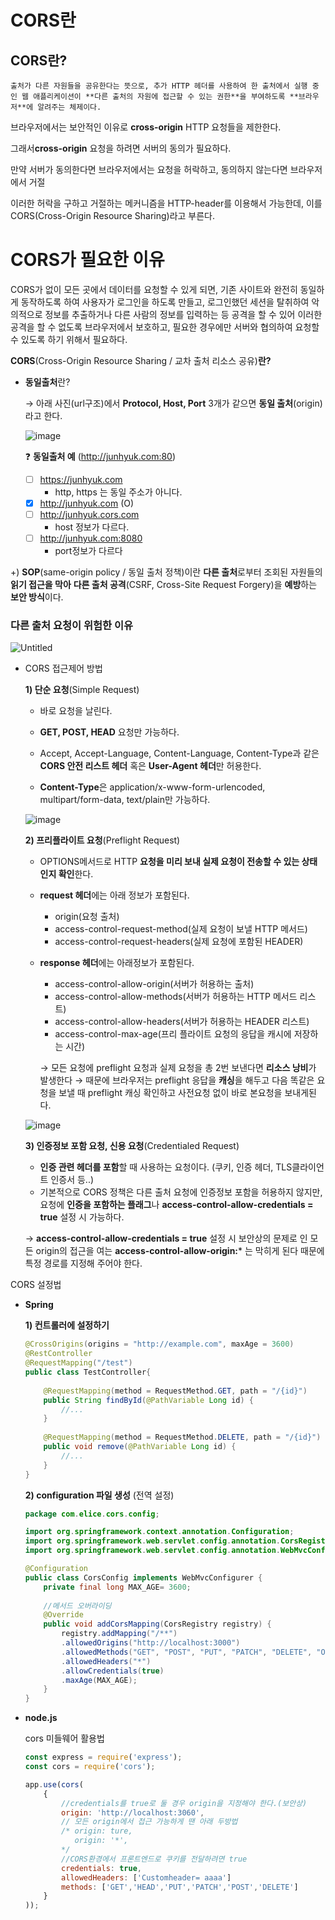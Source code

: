 # CORS란
## CORS란?
    출처가 다른 자원들을 공유한다는 뜻으로, 추가 HTTP 헤더를 사용하여 한 출처에서 실행 중인 웹 애플리케이션이 **다른 출처의 자원에 접근할 수 있는 권한**을 부여하도록 **브라우저**에 알려주는 체제이다.

브라우저에서는 보안적인 이유로 **cross-origin** HTTP 요청들을 제한한다. 

그래서**cross-origin** 요청을 하려면 서버의 동의가 필요하다. 

만약 서버가 동의한다면 브라우저에서는 요청을 허락하고, 동의하지 않는다면 브라우저에서 거절

이러한 허락을 구하고 거절하는 메커니즘을 HTTP-header를 이용해서 가능한데, 이를 CORS(Cross-Origin Resource Sharing)라고 부른다.

# **CORS가 필요한 이유**

CORS가 없이 모든 곳에서 데이터를 요청할 수 있게 되면, 기존 사이트와 완전히 동일하게 동작하도록 하여 사용자가 로그인을 하도록 만들고, 로그인했던 세션을 탈취하여 악의적으로 정보를 추출하거나 다른 사람의 정보를 입력하는 등 공격을 할 수 있어 이러한 공격을 할 수 없도록 브라우저에서 보호하고, 필요한 경우에만 서버와 협의하여 요청할 수 있도록 하기 위해서 필요하다.

**CORS**(Cross-Origin Resource Sharing / 교차 출처 리소스 공유)**란?**

- **동일출처**란?
    
    → 아래 사진(url구조)에서 **Protocol, Host, Port** 3개가 같으면 **동일 출처**(origin)라고 한다.
    
    ![image](https://www.notion.so/image/https%3A%2F%2Fprod-files-secure.s3.us-west-2.amazonaws.com%2F552fe0dc-fdb3-4c62-979e-df2a2e235613%2Fdb32427f-0a44-492d-8815-cfcf28b27d26%2FUntitled.png?table=block&id=700681a2-0d7d-4706-b826-5f05073717d6&spaceId=552fe0dc-fdb3-4c62-979e-df2a2e235613&width=2000&userId=a09a1ca3-4214-4905-a7a2-172e60f8cd39&cache=v2)
    
    ❓ **동일출처 예** (http://junhyuk.com:80)
    
    - [ ]  https://junhyuk.com
        - http, https 는 동일 주소가 아니다.
    - [x]  http://junhyuk.com (O)
    - [ ]  http://junhyuk.cors.com
        - host 정보가 다르다.
    - [ ]  http://junhyuk.com:8080
        - port정보가 다르다

+) **SOP**(same-origin policy / 동일 출처 정책)이란 **다른 출처**로부터 조회된 자원들의 **읽기 접근을 막아** **다른 출처 공격**(CSRF, Cross-Site Request Forgery)을 **예방**하는 **보안 방식**이다.

### 다른 출처 요청이 위험한 이유

![Untitled](https://www.notion.so/image/https%3A%2F%2Fprod-files-secure.s3.us-west-2.amazonaws.com%2F552fe0dc-fdb3-4c62-979e-df2a2e235613%2F5e092d31-7da6-4718-9445-f093f3b084ae%2FUntitled.png?table=block&id=e2efe1ff-453e-4fff-861a-070b8a68ed40&spaceId=552fe0dc-fdb3-4c62-979e-df2a2e235613&width=2000&userId=a09a1ca3-4214-4905-a7a2-172e60f8cd39&cache=v2)

    
- CORS 접근제어 방법
    
    **1) 단순 요청**(Simple Request)
    
    - 바로 요청을 날린다.
    
    - **GET, POST, HEAD** 요청만 가능하다.
    
    - Accept, Accept-Language, Content-Language, Content-Type과 같은 **CORS 안전 리스트 헤더** 혹은 **User-Agent 헤더**만 허용한다.
    
    - **Content-Type**은 application/x-www-form-urlencoded, multipart/form-data, text/plain만 가능하다.
    
    ![image](https://www.notion.so/image/https%3A%2F%2Fprod-files-secure.s3.us-west-2.amazonaws.com%2F552fe0dc-fdb3-4c62-979e-df2a2e235613%2F3d821d0a-1aaf-4beb-a496-600da67723a7%2FUntitled.png?table=block&id=d99539b8-715a-473e-b9ed-64369a3b3da2&spaceId=552fe0dc-fdb3-4c62-979e-df2a2e235613&width=2000&userId=a09a1ca3-4214-4905-a7a2-172e60f8cd39&cache=v2)

    
    **2) 프리플라이트 요청**(Preflight Request)
    
    - OPTIONS메서드로 HTTP **요청을 미리 보내 실제 요청이 전송할 수 있는 상태인지 확인**한다.
    - **request 헤더**에는 아래 정보가 포함된다.
        - origin(요청 출처)
        - access-control-request-method(실제 요청이 보낼 HTTP 메서드)
        - access-control-request-headers(실제 요청에 포함된 HEADER)
    - **response 헤더**에는 아래정보가 포함된다.
        - access-control-allow-origin(서버가 허용하는 출처)
        - access-control-allow-methods(서버가 허용하는 HTTP 메서드 리스트)
        - access-control-allow-headers(서버가 허용하는 HEADER 리스트)
        - access-control-max-age(프리 플라이트 요청의 응답을 캐시에 저장하는 시간)
        
        → 모든 요청에 preflight 요청과 실제 요청을 총 2번 보낸다면 **리소스 낭비**가 발생한다 → 때문에 브라우저는 preflight 응답을 **캐싱**을 해두고 다음 똑같은 요청을 보낼 때 preflight 캐싱 확인하고 사전요청 없이 바로 본요청을 보내게된다.
        
    
    ![image](https://www.notion.so/image/https%3A%2F%2Fprod-files-secure.s3.us-west-2.amazonaws.com%2F552fe0dc-fdb3-4c62-979e-df2a2e235613%2F14034af6-d214-4887-b4fa-5d84be55c517%2FUntitled.png?table=block&id=7562f0d2-c6ae-4596-a516-2b2c60d8c3de&spaceId=552fe0dc-fdb3-4c62-979e-df2a2e235613&width=2000&userId=a09a1ca3-4214-4905-a7a2-172e60f8cd39&cache=v2)
    
    **3) 인증정보 포함 요청, 신용 요청**(Credentialed Request)
    
    - **인증 관련 헤더를 포함**할 때 사용하는 요청이다. (쿠키, 인증 헤더, TLS클라이언트 인증서 등..)
    - 기본적으로 CORS 정책은 다른 출처 요청에 인증정보 포함을 허용하지 않지만, 요청에 **인증을 포함하는 플래그**나 **access-control-allow-credentials = true** 설정 시 가능하다.
    
    → **access-control-allow-credentials = true** 설정 시 보안상의 문제로 인 모든 origin의 접근을 여는 **access-control-allow-origin:*** 는 막히게 된다 때문에 특정 경로를 지정해 주어야 한다.
    

CORS 설정법

- **Spring**
    
    **1) 컨트롤러에 설정하기**
    
    ```java
    @CrossOrigins(origins = "http://example.com", maxAge = 3600)
    @RestController
    @RequestMapping("/test")
    public class TestController{
    	
    	@RequestMapping(method = RequestMethod.GET, path = "/{id}")
    	public String findById(@PathVariable Long id) {
    		//...
    	}
    	
    	@RequestMapping(method = RequestMethod.DELETE, path = "/{id}")
    	public void remove(@PathVariable Long id) {
    		//...
    	}
    }
    ```
    
    **2) configuration 파일 생성** (전역 설정)
    
    ```java
    package com.elice.cors.config;
    
    import org.springframework.context.annotation.Configuration;
    import org.springframework.web.servlet.config.annotation.CorsRegistry;
    import org.springframework.web.servlet.config.annotation.WebMvcConfigurer;
    
    @Configuration
    public class CorsConfig implements WebMvcConfigurer {
    	private final long MAX_AGE= 3600;
    	
    	//메서드 오버라이딩
    	@Override
    	public void addCorsMapping(CorsRegistry registry) {
    		registry.addMapping("/**")
    		.allowedOrigins("http://localhost:3000")
    		.allowedMethods("GET", "POST", "PUT", "PATCH", "DELETE", "OPTIONS")
    		.allowedHeaders("*")
    		.allowCredentials(true)
    		.maxAge(MAX_AGE);
    	}
    }
    ```
    
- **node.js**
  
  cors 미들웨어 활용법
    
    ```jsx
    const express = require('express');
    const cors = require('cors');
    
    app.use(cors(
        {
            //credentials를 true로 둘 경우 origin을 지정해야 한다.(보안상)
            origin: 'http://localhost:3060',
            // 모든 origin에서 접근 가능하게 땐 아래 두방법
            /* origin: ture,
               origin: '*',
            */
            //CORS환경에서 프론트엔드로 쿠키를 전달하려면 true
            credentials: true,
            allowedHeaders: ['Customheader= aaaa']
            methods: ['GET','HEAD','PUT','PATCH','POST','DELETE']
        }
    ));
    ```